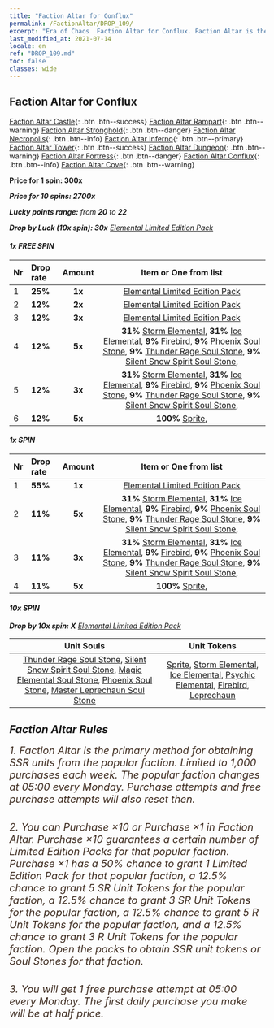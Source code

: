 ```yaml
---
title: "Faction Altar for Conflux"
permalink: /FactionAltar/DROP_109/
excerpt: "Era of Chaos  Faction Altar for Conflux. Faction Altar is the primary method for obtaining SSR units from the popular faction. Limited to 1,000 purchases each week. The popular faction changes at 05:00 every Monday. Purchase attempts and free purchase attempts will also reset then."
last_modified_at: 2021-07-14
locale: en
ref: "DROP_109.md"
toc: false
classes: wide
---
```


##  Faction Altar for **Conflux**

  [Faction Altar Castle](/FactionAltar/DROP_101/){: .btn .btn--success} [Faction Altar Rampart](/FactionAltar/DROP_102/){: .btn .btn--warning} [Faction Altar Stronghold](/FactionAltar/DROP_103/){: .btn .btn--danger} [Faction Altar Necropolis](/FactionAltar/DROP_104/){: .btn .btn--info} [Faction Altar Inferno](/FactionAltar/DROP_105/){: .btn .btn--primary} [Faction Altar Tower](/FactionAltar/DROP_106/){: .btn .btn--success} [Faction Altar Dungeon](/FactionAltar/DROP_107/){: .btn .btn--warning} [Faction Altar Fortress](/FactionAltar/DROP_108/){: .btn .btn--danger} [Faction Altar Conflux](/FactionAltar/DROP_109/){: .btn .btn--info} [Faction Altar Cove](/FactionAltar/DROP_112/){: .btn .btn--warning} 

  **Price for 1 spin: 300x** <i class="fas fa-gem"/>

  **Price for 10 spins: 2700x** <i class="fas fa-gem"/>

  **Lucky points range:** from **20** to **22**

  **Drop by Luck (10x spin): 30x** [Elemental Limited Edition Pack](/Items/con_2141/)

####  1x FREE SPIN 

  |    Nr    |  Drop rate  |  Amount   |   Item or One from list  |
  |:---------|:------------|:---------:|:------------------------:|
  | 1 | **25%** | **1x** | [Elemental Limited Edition Pack](/Items/con_2141/) |
  | 2 | **12%** | **2x** | [Elemental Limited Edition Pack](/Items/con_2141/) |
  | 3 | **12%** | **3x** | [Elemental Limited Edition Pack](/Items/con_2141/) |
  | 4 | **12%** | **5x** |  **31%** [Storm Elemental](/Items/unt_263/),  **31%** [Ice Elemental](/Items/unt_264/),  **9%** [Firebird](/Items/unt_268/),  **9%** [Phoenix Soul Stone](/Items/unt_348/),  **9%** [Thunder Rage Soul Stone](/Items/unt_344/),  **9%** [Silent Snow Spirit Soul Stone](/Items/unt_345/),  |
  | 5 | **12%** | **3x** |  **31%** [Storm Elemental](/Items/unt_263/),  **31%** [Ice Elemental](/Items/unt_264/),  **9%** [Firebird](/Items/unt_268/),  **9%** [Phoenix Soul Stone](/Items/unt_348/),  **9%** [Thunder Rage Soul Stone](/Items/unt_344/),  **9%** [Silent Snow Spirit Soul Stone](/Items/unt_345/),  |
  | 6 | **12%** | **5x** |  **100%** [Sprite](/Items/unt_262/),  |


####  1x SPIN 

  |    Nr    |  Drop rate  |  Amount   |   Item or One from list  |
  |:---------|:------------|:---------:|:------------------------:|
  | 1 | **55%** | **1x** | [Elemental Limited Edition Pack](/Items/con_2141/) |
  | 2 | **11%** | **5x** |  **31%** [Storm Elemental](/Items/unt_263/),  **31%** [Ice Elemental](/Items/unt_264/),  **9%** [Firebird](/Items/unt_268/),  **9%** [Phoenix Soul Stone](/Items/unt_348/),  **9%** [Thunder Rage Soul Stone](/Items/unt_344/),  **9%** [Silent Snow Spirit Soul Stone](/Items/unt_345/),  |
  | 3 | **11%** | **3x** |  **31%** [Storm Elemental](/Items/unt_263/),  **31%** [Ice Elemental](/Items/unt_264/),  **9%** [Firebird](/Items/unt_268/),  **9%** [Phoenix Soul Stone](/Items/unt_348/),  **9%** [Thunder Rage Soul Stone](/Items/unt_344/),  **9%** [Silent Snow Spirit Soul Stone](/Items/unt_345/),  |
  | 4 | **11%** | **5x** |  **100%** [Sprite](/Items/unt_262/),  |


####  10x SPIN 

  **Drop by 10x spin: X** [Elemental Limited Edition Pack](/Items/con_2141/)

  |    Unit Souls    |  Unit Tokens  |
  |:----------------:|:-------------:|
  | [Thunder Rage Soul Stone](/Items/unt_344/), [Silent Snow Spirit Soul Stone](/Items/unt_345/), [Magic Elemental Soul Stone](/Items/unt_347/), [Phoenix Soul Stone](/Items/unt_348/), [Master Leprechaun Soul Stone](/Items/unt_349/) | [Sprite](/Items/unt_262/), [Storm Elemental](/Items/unt_263/), [Ice Elemental](/Items/unt_264/), [Psychic Elemental](/Items/unt_267/), [Firebird](/Items/unt_268/), [Leprechaun](/Items/unt_270/) |



## Faction Altar Rules

  <span style="color: #3c2a1e;font-size:20px">1. Faction Altar is the primary method for obtaining SSR units from the popular faction. Limited to 1,000 purchases each week. The popular faction changes at 05:00 every Monday. Purchase attempts and free purchase attempts will also reset then.</span><br/>

<br/>  <span style="color: #3c2a1e;font-size:20px">2. You can Purchase ×10 or Purchase ×1 in Faction Altar. Purchase ×10 guarantees a certain number of Limited Edition Packs for that popular faction. Purchase ×1 has a 50% chance to grant 1 Limited Edition Pack for that popular faction, a 12.5% chance to grant 5 SR Unit Tokens for the popular faction, a 12.5% chance to grant 3 SR Unit Tokens for the popular faction, a 12.5% chance to grant 5 R Unit Tokens for the popular faction, and a 12.5% chance to grant 3 R Unit Tokens for the popular faction. Open the packs to obtain SSR unit tokens or Soul Stones for that faction.</span>

<br/>  <span style="color: #3c2a1e;font-size:20px">3. You will get 1 free purchase attempt at 05:00 every Monday. The first daily purchase you make will be at half price.</span><br/>

<br/>
